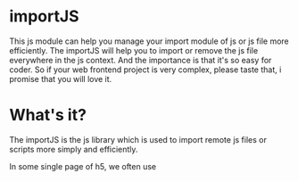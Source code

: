 # importJS
  This js module can help you manage your import module of js or js file more efficiently. The importJS will help you to import or remove the js file everywhere in the js context. And the importance is that it's so easy for coder. So if your web frontend project is very complex, please taste that, i promise that you will love it.
# What's it?
  The importJS is the js library which is used to import remote js files or scripts more simply and efficiently. 
  
  In some single page of h5, we often use <script> label to load the remote js, or use import or npm to load the remote js module, it's work, but they are static and you cannot control the imported-js in the running-time. If you want to test some module in the running-time, it's cannot be work. So you have to use another test library,and reload or import it, then run it again. 
  
  And the other problem is that when you load an js-script, but the script just for a little bit of code to run. When it run over, the import-js resource always be there.In some complex enviroment, it shall cause an unexpected error,becuase the other variable is polluted by the import-js resource.So the best way to deal with this situation is that we remove it in time when we run over the code which depend it.
  
  For solving these problems, i am developing it. The importJS can remove the wasted-jsresource dynamically.And it support async mode,sync mode and mixed mode. When you use sync mode , the remote resource must be allowed across-origin. When you use mixed mode, the priority list of import-mode is that sync > async. But if the application occur some error , the async's code also can be runned except the import js-resource cannot be loaded. The importJS also can help you remove the remote-jssource which is import repeatedly.So it's help you save the network resource,improve your web application's performance.
  
  Well, let's go for it!

# How to use it?
  Simple!
  
  · First
    ```
    import { importClass } from './importJS.js'
    ```
    
  · Second 
    ```
    var importInstance = importClass.getInstance(4,300,false);
    ```
    
   .Third
    ```
    importInstance.import([
      'https://xxx.com/xx.js',
      'https://xxx.com/xxxx.js'
    ]).load().then(function() {
      [run your code]
    })
    ```
    If you want to remove the import js-resource dynamically, please use ```importInstance.remove()```.
    This method can remove the resource, can it can come back the enviroment of js context before you loaded jsresource.
    Notaion: remove(), if other place which import the same js-source is using the js-resource, the js resource cannot be removed.  
 # The API
 
 · ```javascript
 importClass.getInstance(retryTime, importTimeout, mode)
 ```
 
   ·```javascript
   retryTime: the max reloaded times when the importfile cannot be reloaded by some problems.
   ```
   
   ·```javascript
   importTimeout: the max waiting time of a loading period.
   ```
   
   ·```javascript
   mode: true:async,  false:sync
   ```
